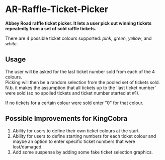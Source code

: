 # AR-Raffle-Ticket-Picker
**Abbey Road raffle ticket picker. It lets a user pick out winning tickets repeatedly from a set of sold raffle tickets.**

There are 4 possible ticket colours supported: _pink_, _green_, _yellow_, and _white_.

## Usage
The user will be asked for the last ticket number sold from each of the 4 colours.<br/>
Picking will then be a random selection from the pooled set of tickets sold.
N.b. it makes the assumption that all tickets up to the 'last ticket number' were sold (so no spoiled tickets and ticket number started at #1).

If no tickets for a certain colour were sold enter "0" for that colour.

## Possible Improvements for KingCobra
1. Ability for users to define their own ticket colours at the start.
2. Ability for users to define starting numbers for each ticket colour and maybe an option to enter specific ticket numbers that were lost/damaged.
3. Add some suspense by adding some fake ticket selection graphics.
